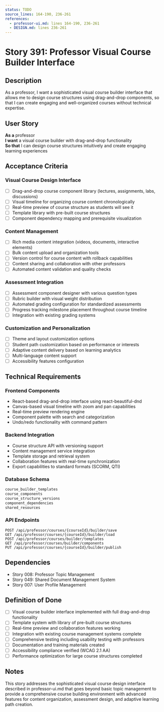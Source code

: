 ```yaml
---
status: TODO
source_lines: 164-190, 236-261
references:
  - professor-ui.md: lines 164-190, 236-261
  - DESIGN.md: lines 236-261
---
```


# Story 391: Professor Visual Course Builder Interface

## Description

As a professor, I want a sophisticated visual course builder interface that allows me to design course structures using drag-and-drop components, so that I can create engaging and well-organized courses without technical expertise.

## User Story

**As a** professor  
**I want** a visual course builder with drag-and-drop functionality  
**So that** I can design course structures intuitively and create engaging learning experiences

## Acceptance Criteria

### Visual Course Design Interface
- [ ] Drag-and-drop course component library (lectures, assignments, labs, discussions)
- [ ] Visual timeline for organizing course content chronologically
- [ ] Real-time preview of course structure as students will see it
- [ ] Template library with pre-built course structures
- [ ] Component dependency mapping and prerequisite visualization

### Content Management
- [ ] Rich media content integration (videos, documents, interactive elements)
- [ ] Bulk content upload and organization tools
- [ ] Version control for course content with rollback capabilities
- [ ] Content sharing and collaboration with other professors
- [ ] Automated content validation and quality checks

### Assessment Integration
- [ ] Assessment component designer with various question types
- [ ] Rubric builder with visual weight distribution
- [ ] Automated grading configuration for standardized assessments
- [ ] Progress tracking milestone placement throughout course timeline
- [ ] Integration with existing grading systems

### Customization and Personalization
- [ ] Theme and layout customization options
- [ ] Student path customization based on performance or interests
- [ ] Adaptive content delivery based on learning analytics
- [ ] Multi-language content support
- [ ] Accessibility features configuration

## Technical Requirements

### Frontend Components
- React-based drag-and-drop interface using react-beautiful-dnd
- Canvas-based visual timeline with zoom and pan capabilities
- Real-time preview rendering engine
- Component palette with search and categorization
- Undo/redo functionality with command pattern

### Backend Integration
- Course structure API with versioning support
- Content management service integration
- Template storage and retrieval system
- Collaboration features with real-time synchronization
- Export capabilities to standard formats (SCORM, QTI)

### Database Schema
```sql
course_builder_templates
course_components
course_structure_versions
component_dependencies
shared_resources
```

### API Endpoints
```
POST /api/professor/courses/{courseId}/builder/save
GET /api/professor/courses/{courseId}/builder/load
POST /api/professor/courses/builder/templates
GET /api/professor/courses/builder/components
PUT /api/professor/courses/{courseId}/builder/publish
```

## Dependencies
- Story 008: Professor Topic Management
- Story 049: Shared Document Management System
- Story 007: User Profile Management

## Definition of Done
- [ ] Visual course builder interface implemented with full drag-and-drop functionality
- [ ] Template system with library of pre-built course structures
- [ ] Real-time preview and collaboration features working
- [ ] Integration with existing course management systems complete
- [ ] Comprehensive testing including usability testing with professors
- [ ] Documentation and training materials created
- [ ] Accessibility compliance verified (WCAG 2.1 AA)
- [ ] Performance optimization for large course structures completed

## Notes
This story addresses the sophisticated visual course design interface described in professor-ui.md that goes beyond basic topic management to provide a comprehensive course building environment with advanced features for content organization, assessment design, and adaptive learning path creation.